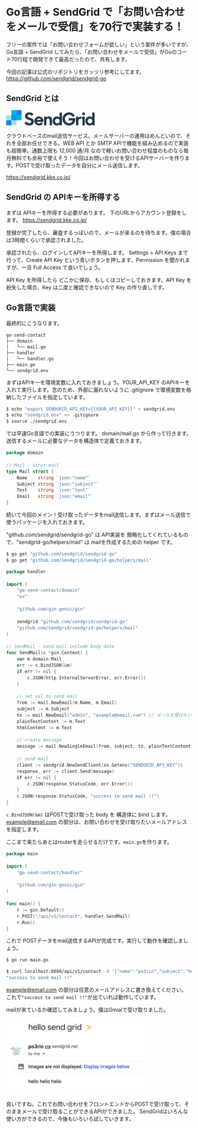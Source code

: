# Go言語 + SendGrid で「お問い合わせをメールで受信」を70行で実装する！


フリーの案件では「お問い合わせフォームが欲しい」という案件が多いですが、Go言語 + SendGrid してみたら、「お問い合わせをメールで受信」がGoのコード70行程で開発できて最高だったので、共有します。

今回の記事は公式のリポジトリをガッツリ参考にしてます。
https://github.com/sendgrid/sendgrid-go

## SendGrid とは

<img src="img/qiita-cdfcec906b2819b67eba-1.png" width="240px"/>

クラウドベースのmail送信サービス。メールサーバーの運用はめんどいので、それを全部お任せできる。WEB API とか SMTP APIで機能を組み込めるので実装も超簡単。通数上限も 12,000 通/月 なので軽いお問い合わせ程度のものなら毎月無料でも余裕で使えそう！今回はお問い合わせを受けるAPIサーバーを作ります。POSTで受け取ったデータを自分にメール送信します。

https://sendgrid.kke.co.jp/

## SendGrid の APIキーを所得する

まずは APIキーを所得する必要があります。
下のURLからアカウント登録をします。
https://sendgrid.kke.co.jp/

登録が完了したら、審査するっぽいので、メールが来るのを待ちます。僕の場合は3時間くらいで承認されました。

承認されたら、ログインしてAPIキーを所得します。
Settings > API Keys まで行って、Create API Key という青いボタンを押します、Permission を聞かれますが、一旦 Full Access で良いでしょう。

API Key を所得したら どこかに保存、もしくはコピーしておきます。API Key を紛失した場合、Key は二度と確認できないので Key の作り直しです。

## Go言語で実装

最終的にこうなります。

```
go-send-contact
├── domain
│   └── mail.go
├── handler
│   └── handler.go
├── main.go
└── sendgrid.env
```

まずはAPIキーを環境変数に入れておきましょう。YOUR_API_KEY のAPIキーを入れて実行します。念のため、外部に漏れないように .gitignore で環境変数を格納したファイルを指定しています。

```bash
$ echo "export SENDGRID_API_KEY={{YOUR_API_KEY}}" > sendgrid.env
$ echo "sendgrid.env" >> .gitignore
$ source ./sendgrid.env
```

では早速Go言語での実装にうつります。
domain/mail.go から作って行きます。送信するメールに必要なデータを構造体で定義ておきます。

```go
package domain

// Mail - strut mail
type Mail struct {
	Name    string `json:"name"`
	Subject string `json:"subject"`
	Text    string `json:"text"`
	Email   string `json:"email"`
}
```

続いて今回のメイン！受け取ったデータをmail送信します。まずはメール送信で使うパッケージを入れておきます。

"github.com/sendgrid/sendgrid-go" は API実装を 簡略化してくれているもので、"sendgrid-go/helpers/mail" は mailを作成するための helper です。

```bash
$ go get "github.com/sendgrid/sendgrid-go"
$ go get "github.com/sendgrid/sendgrid-go/helpers/mail"
```

```go
package handler

import (
	"go-send-contact/domain"
	"os"

	"github.com/gin-gonic/gin"

	sendgrid "github.com/sendgrid/sendgrid-go"
	"github.com/sendgrid/sendgrid-go/helpers/mail"
)

// SendMail - send mail include body data
func SendMail(c *gin.Context) {
	var m domain.Mail
    err := c.BindJSON(&m)
    if err != nil {
		c.JSON(http.InternalServerError, err.Error())
	}

	// set val to send mail
	from := mail.NewEmail(m.Name, m.Email)
	subject := m.Subject
	to := mail.NewEmail("admin", "example@email.com") // メールを受けたい名前とアドレスを指定
	plainTextContent := m.Text
	htmlContent := m.Text

	// create message
	message := mail.NewSingleEmail(from, subject, to, plainTextContent, htmlContent)

	// send mail
	client := sendgrid.NewSendClient(os.Getenv("SENDGRID_API_KEY"))
	response, err := client.Send(message)
	if err != nil {
		c.JSON(response.StatusCode, err.Error())
	}
	c.JSON(response.StatusCode, "success to send mail !!")
}
```

```c.BindJSON(&m)``` はPOSTで受け取った body を 構造体に bind します。
example@email.com の部分は、お問い合わせを受け取りたいメールアドレスを指定します。

ここまで来たらあとはrouterを走らせるだけです。```main.go```を作ります。

```go
package main

import (
	"go-send-contact/handler"

	"github.com/gin-gonic/gin"
)

func main() {
	r := gin.Default()
	r.POST("/api/v1/contact", handler.SendMail)
	r.Run()
}
```

これで POSTデータをmail送信するAPIが完成です。実行して動作を確認しましょう。

```bash
$ go run main.go
```

```bash
$ curl localhost:8080/api/v1/contact -d '{"name":"po3rin","subject":"hello send grid","text":"hello hello hello","email":"example@email.com"}'
"success to send mail !!"
```

example@email.com の部分は任意のメールアドレスに書き換えてください。
これで```"success to send mail !!"```が出ていれば動作しています。

mailが来ているか確認してみましょう。僕はGmialで受け取りました。


<img width="374" alt="スクリーンショット 2018-08-28 17.20.40.png" src="img/qiita-cdfcec906b2819b67eba-2.png">

良いですね。これでお問い合わせをフロントエンドからPOSTで受け取って、そのままメールで受け取ることができるAPIができました。
SendGridはいろんな使い方ができるので、今後もいろいろ試していきます。

